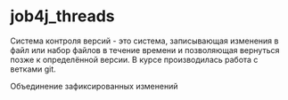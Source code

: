 # job4j_threads

Система контроля версий - это система, записывающая изменения в файл или набор файлов
в течение времени и позволяющая вернуться позже к определённой версии.
В курсе производилась работа с ветками git.

Объединение зафиксированных изменений